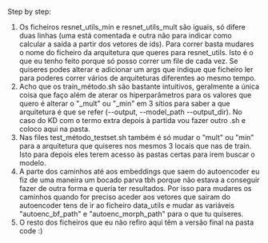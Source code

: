 Step by step:
1. Os ficheiros resnet_utils_min e resnet_utils_mult são iguais, só difere duas linhas (uma está comentada e outra não para indicar como calcular a saída a partir dos vetores de ids). Para correr basta mudares o nome do ficheiro da arquitetura que queres para resnet_utils. Isto é o que eu tenho feito porque só posso correr um file de cada vez. Se quiseres podes alterar e adicionar um args que indique que ficheiro ler para poderes correr vários de arquiteturas diferentes ao mesmo tempo.
2. Acho que os train_método.sh são bastante intuitivos, geralmente a única coisa que faço além de aterar os hiperparâmetros para os valores que quero é alterar o "_mult" ou "_min" em 3 sítios para saber a que arquitetura é que se refer (--output, --model_path --output_dir). No caso do KD com o termo extra depois à partida vou fazer outro .sh e coloco aqui na pasta.
3. Nas files test_método_testset.sh também é só mudar o "mult" ou "min" para a arquitetura que quiseres nos mesmos 3 locais que nas de train. Isto para depois eles terem acesso às pastas certas para irem buscar o modelo.
4. A parte dos caminhos até aos embeddings que saem do autoencoder eu fiz de uma maneira um bocado parva tbh porque não estava a conseguir fazer de outra forma e queria ter resultados. Por isso para mudares os caminhos quando for preciso aceder aos vetores que sairam do autoencoder tens de ir ao ficheiro data_utils e mudar as variáveis "autoenc_bf_path" e "autoenc_morph_path" para o que tu quiseres.
5. O resto dos ficheiros que eu não refiro aqui têm a versão final na pasta code :)